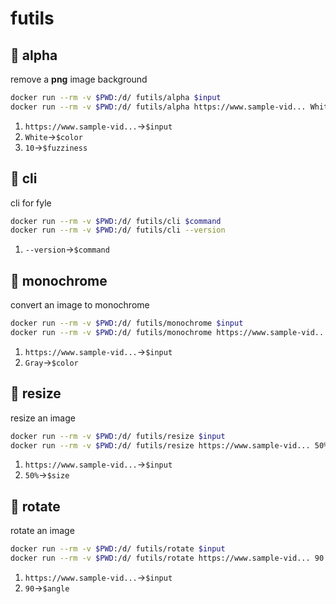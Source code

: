 # futils
## :whale: alpha
remove a **png** image background
```bash
docker run --rm -v $PWD:/d/ futils/alpha $input
docker run --rm -v $PWD:/d/ futils/alpha https://www.sample-vid... White 10
```
1. `https://www.sample-vid...`→`$input`
2. `White`→`$color`
3. `10`→`$fuzziness`
## :whale: cli
cli for fyle
```bash
docker run --rm -v $PWD:/d/ futils/cli $command
docker run --rm -v $PWD:/d/ futils/cli --version
```
1. `--version`→`$command`
## :whale: monochrome
convert an image to monochrome
```bash
docker run --rm -v $PWD:/d/ futils/monochrome $input
docker run --rm -v $PWD:/d/ futils/monochrome https://www.sample-vid... Gray
```
1. `https://www.sample-vid...`→`$input`
2. `Gray`→`$color`
## :whale: resize
resize an image
```bash
docker run --rm -v $PWD:/d/ futils/resize $input
docker run --rm -v $PWD:/d/ futils/resize https://www.sample-vid... 50%
```
1. `https://www.sample-vid...`→`$input`
2. `50%`→`$size`
## :whale: rotate
rotate an image
```bash
docker run --rm -v $PWD:/d/ futils/rotate $input
docker run --rm -v $PWD:/d/ futils/rotate https://www.sample-vid... 90
```
1. `https://www.sample-vid...`→`$input`
2. `90`→`$angle`

